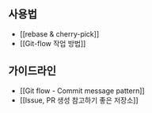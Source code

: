 
## 사용법
- [[rebase & cherry-pick]]
- [[Git-flow 작업 방법]]

## 가이드라인
- [[Git flow - Commit message pattern]]
- [[Issue, PR 생성 참고하기 좋은 저장소]]